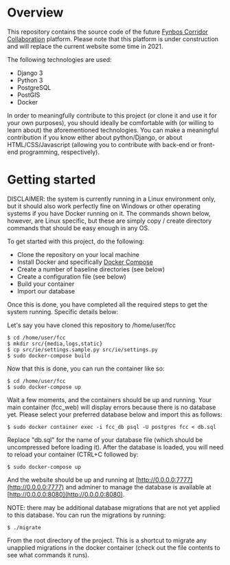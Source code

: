 # Overview

This repository contains the source code of the future [Fynbos Corridor Collaboration](https://fynboscorridors.org/) platform. Please note that this platform is under construction and will replace the current website some time in 2021. 

The following technologies are used:

- Django 3
- Python 3
- PostgreSQL 
- PostGIS
- Docker

In order to meaningfully contribute to this project (or clone it and use it for your own purposes), you should ideally be comfortable with (or willing to learn about) the aforementioned technologies. You can make a meaningful contribution if you know either about python/Django, or about HTML/CSS/Javascript (allowing you to contribute with back-end or front-end programming, respectively).

# Getting started

DISCLAIMER: the system is currently running in a Linux environment only, but it should also work perfectly fine on Windows or other operating systems if you have Docker running on it. The commands shown below, however, are Linux specific, but these are simply copy / create directory commands that should be easy enough in any OS.

To get started with this project, do the following:

- Clone the repository on your local machine
- Install Docker and specifically [Docker Compose](https://docs.docker.com/compose/)
- Create a number of baseline directories (see below)
- Create a configuration file (see below)
- Build your container
- Import our database

Once this is done, you have completed all the required steps to get the system running. Specific details below:

Let's say you have cloned this repository to /home/user/fcc

    $ cd /home/user/fcc
    $ mkdir src/{media,logs,static}
    $ cp src/ie/settings.sample.py src/ie/settings.py
    $ sudo docker-compose build

Now that this is done, you can run the container like so:

    $ cd /home/user/fcc
    $ sudo docker-compose up

Wait a few moments, and the containers should be up and running. Your main container (fcc_web) will display errors because there is no database yet. Please select your preferred database below and import this as follows:

    $ sudo docker container exec -i fcc_db psql -U postgres fcc < db.sql

Replace "db.sql" for the name of your database file (which should be uncompressed before loading it). After the database is loaded, you will need to reload your container (CTRL+C followed by:

    $ sudo docker-compose up

And the website should be up and running at [http://0.0.0.0:7777](http://0.0.0.0:7777) and adminer to manage the database is available at [http://0.0.0.0:8080](http://0.0.0.0:8080).

NOTE: there may be additional database migrations that are not yet applied to this database. You can run the migrations by running:

    $ ./migrate

From the root directory of the project. This is a shortcut to migrate any unapplied migrations in the docker container (check out the file contents to see what commands it runs).

